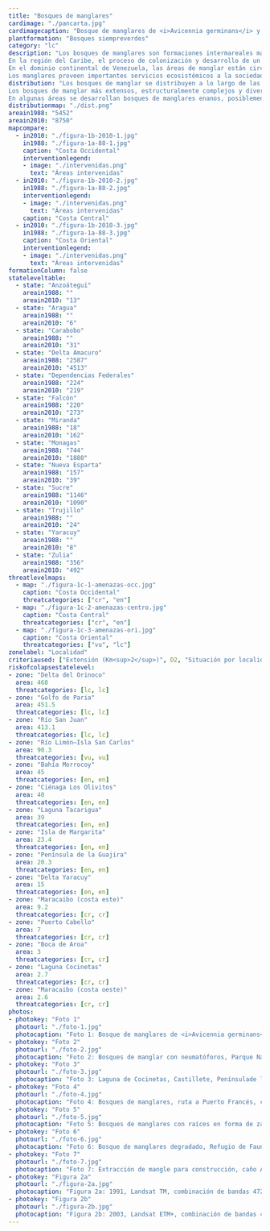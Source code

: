 ```yaml
---
title: "Bosques de manglares"
cardimage: "./pancarta.jpg"
cardimagecaption: "Bosque de manglares de <i>Avicennia germinans</i> y <i>Rhizophora mangle</i>, Parque Nacional Turuépano, estado Sucre. <i>Giuseppe Colonnello</i>"
plantformation: "Bosques siempreverdes"
category: "lc"
description: "Los bosques de manglares son formaciones intermareales marinas y estuarinas, que pueden desarrollarse tanto a orillas del mar como en ambientes fluviales a decenas de kilómetros río arriba. Las especies que los conforman tienen la capacidad de vivir en ambientes salinos y salobres, con tolerancia a sumersiones periódicas y sobre suelos poco desarrollados (Conde & Alarcón 1993, Conde & Carmona-Suárez 2003). Para el establecimiento y desarrollo de los manglares es necesario que se den diversas condiciones. En Venezuela, donde la temperatura ambiental y del agua son relativamente altas y estables, los factores determinantes están asociados con la salinidad, el ámbito mareal, el tipo de sustrato, el perfil de la costa, el grado de protección al oleaje y las corrientes marinas (MARNR 1986, Conde & Carmona-Suárez 2003). Los planos lodosos, en ciénagas e islas, donde los suelos arcillosos son inmaduros y están saturados de agua por largos períodos, son ambientes propicios para esta formación (Conde & Alarcón 1993). En el caso de la salinidad, la tolerancia de las diferentes especies abarca el intervalo desde 0 hasta 90 ‰ (partes por mil), siendo la salinidad promedio del mar 35‰ (Suckow <i>et al.</i> 1995).<br><br>
En la región del Caribe, el proceso de colonización y desarrollo de un bosque de manglar es iniciado por el mangle rojo (<i>Rhizophora mangle</i>), especie caracterizada por sus raíces en forma de zancos que se arraiga bien en suelos blandos. En lagunas costeras, los mangles rojos típicamente están ubicados en las zonas de menor salinidad, expuestos al mar, mientras que en las zonas interiores con suelos hipersalinos (> 55 ‰) domina el mangle negro (<i>Avicennia germinans</i>), caracterizado por poseer neumatóforos que le permiten realizar intercambio de gases en suelos pobres. El mangle blanco (<i>Laguncularia racemosa</i>) se sobrepone con las dos especies anteriores, especialmente en suelos más estables. Por su parte, el mangle botoncillo (<i>Conocarpus erectus</i>) está más en contacto con la vegetación terrestre y tiende a estar presente en zonas áridas (Medina & Barboza 2006, Sánchez-Arias <i>et al.</i> 2010). Los bosques de mangle alcanzan alturas de 3-40 m (MARNR 1986) y pueden ser monoespecíficos, o presentarse en combinaciones de más de uno de ellos (Foto 1, Foto 2). También hay otras especies frecuentemente asociadas a los bosques de manglar y con cierta tolerancia a la salinidad, como <i>Pterocarpus officinalis, Montrichardia arborescens, Acrostichum aureum</i> y <i>Crinum</i> spp. (Colonnello <i>et al.</i> 2009). Al desarrollarse, las comunidades de manglar transforman el sustrato y generan una sucesión entre el mar y la tierra firme.<br><br>
En el dominio continental de Venezuela, las áreas de manglar están circunscritas a dos unidades geomorfológicas: lagunas costeras y planos aluviales expuestos a las mareas. En los planos aluviales pueden distinguirse tres unidades: 1) las de deposición sedimentaria marina, como en la ciénaga de Los Olivitos, golfo de Morrocoy y golfo de Paria; 2) pantanos deltaicos con deposición marino-fluvial, como el río San Juan y el golfo de Paria; y 3) deltas pantanosos con deposición predominante aluvial, como en el delta del Orinoco (Conde & Alarcón 1993).<br><br>
Los manglares proveen importantes servicios ecosistémicos a la sociedad, destacando su capacidad de prevenir la erosión costera y su alta productividad biológica que sustenta a peces, moluscos, crustáceos y otros invertebrados. Junto con los arrecifes de coral y las praderas marinas dominadas por la planta acuática <i>Thalassia testudinum</i>, los manglares son los ecosistemas marinos de mayor importancia para la fauna costera del mundo. Se considera que gran parte de las pesquerías dependen del manglar y de su capacidad para producir nutrientes orgánicos y servir de criaderos (Aburto-Oropeza <i>et al.</i> 2008)."
distribution: "Los bosques de manglar se distribuyen a lo largo de las costas e islas de Venezuela en forma discontinua (Figura 1). El bosque de manglar más occidental es la Laguna de Cocinetas en la península de la Guajira en el estado Zulia (Foto 3), mientras que el ubicado más al oriente está al sur de la boca del río Orinoco en el estado Delta Amacuro. Entre estos dos extremos, se observan bosques de manglar prácticamente en todos los estados costeros (Tabla 1), resaltando las desembocaduras de los grandes ríos que surten el Golfo Triste, el golfo de Cariaco, las lagunas de Píritu, Unare, Tacarigua y Carenero (Foto 4, Foto 5), la costa de los estados Carabobo y Falcón, y la costa del lago de Maracaibo. En la región insular se presentan bosques de manglar en la isla de Margarita (Foto 2) y en el archipiélago de Los Roques, así como pequeños parches en las islas de Aves, La Orchila, La Tortuga, La Blanquilla, Los Hermanos y Los Testigos (MARNR 1986, Rodríguez 1994, Conde & Carmona- Suárez 2003, Dávalos 2010).<br><br>
Los bosques de manglar más extensos, estructuralmente complejos y diversos de Venezuela son los ubicados en la planicie deltaica del río Orinoco y sur de Paria (Conde & Alarcón 1993). Pueden llegar a formar cinturones continuos, interrumpidos sólo por ríos y pequeños cursos de agua, desde Yaguaraparo, en el estado Sucre, hasta Guyana. Estos bosques son los más altos del país, con portes entre 25 y 35-40 m (Conde & Alarcón 1993, Colonnello <i>et al.</i> 2009), lo que puede observarse al contrastar las fotos 1-5.<br><br>
En algunas áreas se desarrollan bosques de manglares enanos, posiblemente asociados a factores edáficos (Huber y Riina 1997). Este parece ser al caso en la laguna Aguas Blancas al norte del parque nacional Turuépano, donde se cree existe una alta concentración natural de aluminio (Colonnello <i>et al.</i> 2009)."
distributionmap: "./dist.png"
areain1988: "5452"
areain2010: "8750"
mapcompare:
  - in2010: "./figura-1b-2010-1.jpg"
    in1988: "./figura-1a-88-1.jpg"
    caption: "Costa Occidental"
    interventionlegend:
    - image: "./intervenidas.png"
      text: "Áreas intervenidas"
  - in2010: "./figura-1b-2010-2.jpg"
    in1988: "./figura-1a-88-2.jpg"
    interventionlegend:
    - image: "./intervenidas.png"
      text: "Áreas intervenidas"
    caption: "Costa Central"
  - in2010: "./figura-1b-2010-3.jpg"
    in1988: "./figura-1a-88-3.jpg"
    caption: "Costa Oriental"
    interventionlegend:
    - image: "./intervenidas.png"
      text: "Áreas intervenidas"
formationColumn: false
stateleveltable:
  - state: "Anzoátegui"
    areain1988: ""
    areain2010: "13"
  - state: "Aragua"
    areain1988: ""
    areain2010: "6"
  - state: "Carabobo"
    areain1988: ""
    areain2010: "31"
  - state: "Delta Amacuro"
    areain1988: "2587"
    areain2010: "4513"
  - state: "Dependencias Federales"
    areain1988: "224"
    areain2010: "219"
  - state: "Falcón"
    areain1988: "220"
    areain2010: "273"  
  - state: "Miranda"
    areain1988: "18"
    areain2010: "162"
  - state: "Monagas"
    areain1988: "744"
    areain2010: "1880"
  - state: "Nueva Esparta"
    areain1988: "157"
    areain2010: "39"
  - state: "Sucre"
    areain1988: "1146"
    areain2010: "1090"
  - state: "Trujillo"
    areain1988: ""
    areain2010: "24"
  - state: "Yaracuy"
    areain1988: ""
    areain2010: "8"
  - state: "Zulia"
    areain1988: "356"
    areain2010: "492"
threatlevelmaps:
  - map: "./figura-1c-1-amenazas-occ.jpg"
    caption: "Costa Occidental"
    threatcategories: ["cr", "en"]
  - map: "./figura-1c-2-amenazas-centro.jpg"
    caption: "Costa Central"
    threatcategories: ["cr", "en"]
  - map: "./figura-1c-3-amenazas-ori.jpg"
    caption: "Costa Oriental"
    threatcategories: ["vu", "lc"]
zonelabel: "Localidad"
criteriaused: ["Extensión (Km<sup>2</sup>)", D2, "Situación por localidad"]
riskofcolapsestatelevel:
- zone: "Delta del Orinoco"
  area: 468
  threatcategories: [lc, lc]
- zone: "Golfo de Paria"
  area: 451.5
  threatcategories: [lc, lc]
- zone: "Río San Juan"
  area: 413.1
  threatcategories: [lc, lc]
- zone: "Río Limón–Isla San Carlos"
  area: 90.3
  threatcategories: [vu, vu]
- zone: "Bahía Morrocoy"
  area: 45
  threatcategories: [en, en]
- zone: "Ciénaga Los Olivitos"
  area: 40
  threatcategories: [en, en]
- zone: "Laguna Tacarigua"
  area: 39
  threatcategories: [en, en]
- zone: "Isla de Margarita"
  area: 23.4
  threatcategories: [en, en]
- zone: "Península de la Guajira"
  area: 20.3
  threatcategories: [en, en]
- zone: "Delta Yaracuy"
  area: 15
  threatcategories: [en, en]
- zone: "Maracaibo (costa este)"
  area: 9.2
  threatcategories: [cr, cr]
- zone: "Puerto Cabello"
  area: 7
  threatcategories: [cr, cr]
- zone: "Boca de Aroa"
  area: 3
  threatcategories: [cr, cr]
- zone: "Laguna Cocinetas"
  area: 2.7
  threatcategories: [cr, cr]
- zone: "Maracaibo (costa oeste)"
  area: 2.6
  threatcategories: [cr, cr]
photos:
- photokey: "Foto 1"
  photourl: "./foto-1.jpg"
  photocaption: "Foto 1: Bosque de manglares de <i>Avicennia germinans</i> y <i>Rhizophora mangle</i>, Parque Nacional Turuépano, estado Sucre. <i>Giuseppe Colonnello</i>"
- photokey: "Foto 2"
  photourl: "./foto-2.jpg"
  photocaption: "Foto 2: Bosques de manglar con neumatóforos, Parque Nacional Laguna de La Restinga, Isla de Margarita. <i>Rebecca Miller</i>"
- photokey: "Foto 3"
  photourl: "./foto-3.jpg"
  photocaption: "Foto 3: Laguna de Cocinetas, Castillete, Penínsulade la Guajira, estado Zulia. <i>María Gabriela Montiel-Villalobos</i>"
- photokey: "Foto 4"
  photourl: "./foto-4.jpg"
  photocaption: "Foto 4: Bosques de manglares, ruta a Puerto Francés, costa del estado Miranda. <i>José Antonio González-Carcacía</i>"
- photokey: "Foto 5"
  photourl: "./foto-5.jpg"
  photocaption: "Foto 5: Bosques de manglares con raíces en forma de zancos, Barlovento, estado Miranda. <i>Rebecca Miller</i>"
- photokey: "Foto 6"
  photourl: "./foto-6.jpg"
  photocaption: "Foto 6: Bosque de manglares degradado, Refugio de Fauna Silvestre Hueque-Sauca, estado Falcón. <i>Giuseppe Colonnello</i>"
- photokey: "Foto 7"
  photourl: "./foto-7.jpg"
  photocaption: "Foto 7: Extracción de mangle para construcción, caño Aruca, Parque Nacional Turuépano, estado Sucre. <i>Giuseppe Colonnello</i>"
- photokey: "Figura 2a"
  photourl: "./figura-2a.jpg"
  photocaption: "Figura 2a: 1991, Landsat TM, combinación de bandas 472"
- photokey: "Figura 2b"
  photourl: "./figura-2b.jpg"
  photocaption: "Figura 2b: 2003, Landsat ETM+, combinación de bandas 472"
---
```


